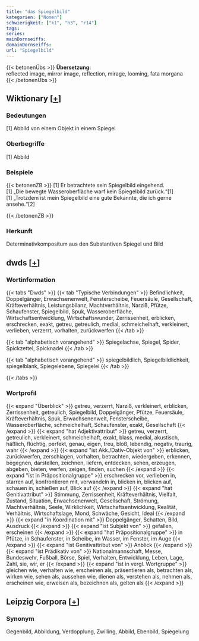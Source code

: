 ```yaml
---
title: "das Spiegelbild"
kategorien: ["Nomen"]
schwierigkeit: ["k1", "h3", "r14"]
tags:
series:
mainDornseiffs:
domainDornseiffs:
url: "Spiegelbild"
---
```


{{< betonenÜbs >}}
**Übersetzung:**  
reflected image, mirror image, reflection, mirage, looming, fata morgana  
{{< /betonenÜbs >}}

## Wiktionary [[+](https://de.wiktionary.org/wiki/Spiegelbild)]

### Bedeutungen
[1] Abbild von einem Objekt in einem Spiegel  

### Oberbegriffe
[1] Abbild  

### Beispiele
{{< betonenZB >}}
[1] Er betrachtete sein Spiegelbild eingehend.  
[1] „Die bewegte Wasseroberfläche warf kein Spiegelbild zurück.“[1]  
[1] „Trotzdem ist mein Spiegelbild eine gute Bekannte, die ich gerne ansehe.“[2]  

{{< /betonenZB >}}
### Herkunft
Determinativkompositum aus den Substantiven Spiegel und Bild  



## dwds [[+](https://www.dwds.de/wb/Spiegelbild)]

### Wortinformation
{{< tabs "Dwds" >}}
{{< tab "Typische Verbindungen" >}}
Befindlichkeit, Doppelgänger, Erwachsenenwelt, Fensterscheibe, Feuersäule, Gesellschaft, Kräfteverhältnis, Leistungsbilanz, Machtverhältnis, Narziß, Pfütze, Schaufenster, Spiegelbild, Spuk, Wasseroberfläche, Wirtschaftsentwicklung, Wirtschaftswunder, Zerrissenheit, erblicken, erschrecken, exakt, getreu, getreulich, medial, schmeichelhaft, verkleinert, verlieben, verzerrt, vorhalten, zurückwerfen
{{< /tab >}}

{{< tab "alphabetisch vorangehend" >}}
Spiegelachse, Spiegel, Spider, Spickzettel, Spicknadel
{{< /tab >}}

{{< tab "alphabetisch vorangehend" >}}
spiegelbildlich, Spiegelbildlichkeit, spiegelblank, Spiegelebene, Spiegelei
{{< /tab >}}

{{< /tabs >}}

### Wortprofil
{{< expand "Überblick" >}} getreu, verzerrt, Narziß, verkleinert, erblicken, Zerrissenheit, getreulich, Spiegelbild, Doppelgänger, Pfütze, Feuersäule, Kräfteverhältnis, Spuk, Erwachsenenwelt, Fensterscheibe, Wasseroberfläche, schmeichelhaft, Schaufenster, exakt, Gesellschaft {{< /expand >}}
{{< expand "hat Adjektivattribut" >}} getreu, verzerrt, getreulich, verkleinert, schmeichelhaft, exakt, blass, medial, akustisch, häßlich, flüchtig, perfekt, genau, eigen, treu, bloß, lebendig, negativ, traurig, wahr {{< /expand >}}
{{< expand "ist Akk./Dativ-Objekt von" >}} erblicken, zurückwerfen, zerschlagen, vorhalten, betrachten, wiedergeben, erkennen, begegnen, darstellen, zeichnen, liefern, entdecken, sehen, erzeugen, abgeben, bieten, werfen, zeigen, finden, suchen {{< /expand >}}
{{< expand "ist in Präpositionalgruppe" >}} erschrecken vor, verlieben in, starren auf, konfrontieren mit, verwandeln in, blicken in, blicken auf, schauen in, schießen auf, Blick auf {{< /expand >}}
{{< expand "hat Genitivattribut" >}} Stimmung, Zerrissenheit, Kräfteverhältnis, Vielfalt, Zustand, Situation, Erwachsenenwelt, Gesellschaft, Strömung, Machtverhältnis, Seele, Wirklichkeit, Wirtschaftsentwicklung, Realität, Verhältnis, Wirtschaftslage, Mond, Schwäche, Gesicht, Ideal {{< /expand >}}
{{< expand "in Koordination mit" >}} Doppelgänger, Schatten, Bild, Ausdruck {{< /expand >}}
{{< expand "ist Subjekt von" >}} gefallen, erscheinen {{< /expand >}}
{{< expand "hat Präpositionalgruppe" >}} in Pfütze, in Schaufenster, in Scheibe, im Wasser, im Fenster, im Auge {{< /expand >}}
{{< expand "ist Genitivattribut von" >}} Anblick {{< /expand >}}
{{< expand "ist Prädikativ von" >}} Nationalmannschaft, Messe, Bundeswehr, Fußball, Börse, Spiel, Verhalten, Entwicklung, Leben, Lage, Zahl, sie, wir, er {{< /expand >}}
{{< expand "ist in vergl. Wortgruppe" >}} gleichen wie, verhalten wie, erscheinen als, präsentieren als, betrachten als, wirken wie, sehen als, aussehen wie, dienen als, verstehen als, nehmen als, erscheinen wie, erweisen als, bezeichnen als, gelten als {{< /expand >}}

## Leipzig Corpora [[+](https://corpora.uni-leipzig.de/en/res?word=Spiegelbild&corpusId=deu_newscrawl-public_2018)]


### Synonym
Gegenbild, Abbildung, Verdopplung, Zwilling, Abbild, Ebenbild, Spiegelung

